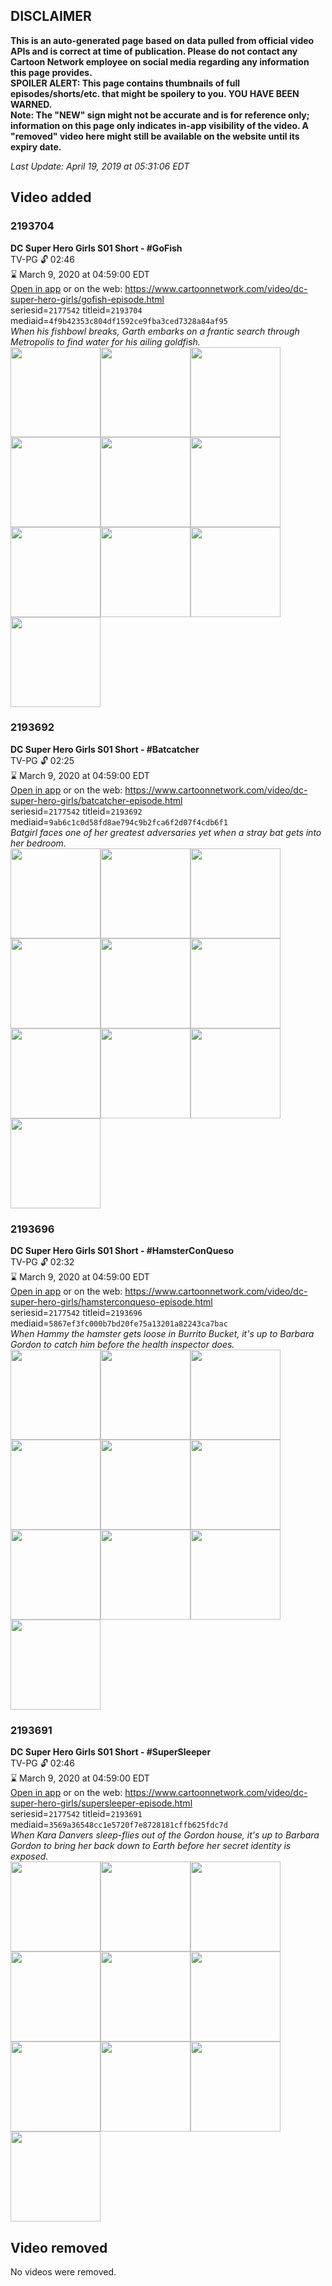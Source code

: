 ## DISCLAIMER
**This is an auto-generated page based on data pulled from official video APIs and is correct at time of publication. Please do not contact any Cartoon Network employee on social media regarding any information this page provides.**  
**SPOILER ALERT: This page contains thumbnails of full episodes/shorts/etc. that might be spoilery to you. YOU HAVE BEEN WARNED.**  
**Note: The "NEW" sign might not be accurate and is for reference only; information on this page only indicates in-app visibility of the video. A "removed" video here might still be available on the website until its expiry date.**  

_Last Update: April 19, 2019 at 05:31:06 EDT_
## Video added
### 2193704
**DC Super Hero Girls S01 Short - #GoFish**  
TV-PG 🔓 02:46  
⌛ March 9, 2020 at 04:59:00 EDT  
[Open in app](https://tinyurl.com/y6lcz4wk) or on the web: https://www.cartoonnetwork.com/video/dc-super-hero-girls/gofish-episode.html  
seriesid=`2177542` titleid=`2193704` mediaid=`4f9b42353c804df1592ce9fba3ced7328a84af95`  
_When his fishbowl breaks, Garth embarks on a frantic search through Metropolis to find water for his ailing goldfish._  
<a href="https://s3.amazonaws.com/cartoonorchestrator/2193704_001_1280x720.jpg"><img src="https://s3.amazonaws.com/cartoonorchestrator/2193704_001_640x360.jpg" height="144px" /></a><a href="https://s3.amazonaws.com/cartoonorchestrator/2193704_002_1280x720.jpg"><img src="https://s3.amazonaws.com/cartoonorchestrator/2193704_002_640x360.jpg" height="144px" /></a><a href="https://s3.amazonaws.com/cartoonorchestrator/2193704_003_1280x720.jpg"><img src="https://s3.amazonaws.com/cartoonorchestrator/2193704_003_640x360.jpg" height="144px" /></a><a href="https://s3.amazonaws.com/cartoonorchestrator/2193704_004_1280x720.jpg"><img src="https://s3.amazonaws.com/cartoonorchestrator/2193704_004_640x360.jpg" height="144px" /></a><a href="https://s3.amazonaws.com/cartoonorchestrator/2193704_005_1280x720.jpg"><img src="https://s3.amazonaws.com/cartoonorchestrator/2193704_005_640x360.jpg" height="144px" /></a><a href="https://s3.amazonaws.com/cartoonorchestrator/2193704_006_1280x720.jpg"><img src="https://s3.amazonaws.com/cartoonorchestrator/2193704_006_640x360.jpg" height="144px" /></a><a href="https://s3.amazonaws.com/cartoonorchestrator/2193704_007_1280x720.jpg"><img src="https://s3.amazonaws.com/cartoonorchestrator/2193704_007_640x360.jpg" height="144px" /></a><a href="https://s3.amazonaws.com/cartoonorchestrator/2193704_008_1280x720.jpg"><img src="https://s3.amazonaws.com/cartoonorchestrator/2193704_008_640x360.jpg" height="144px" /></a><a href="https://s3.amazonaws.com/cartoonorchestrator/2193704_009_1280x720.jpg"><img src="https://s3.amazonaws.com/cartoonorchestrator/2193704_009_640x360.jpg" height="144px" /></a><a href="https://s3.amazonaws.com/cartoonorchestrator/2193704_010_1280x720.jpg"><img src="https://s3.amazonaws.com/cartoonorchestrator/2193704_010_640x360.jpg" height="144px" /></a>
### 2193692
**DC Super Hero Girls S01 Short - #Batcatcher**  
TV-PG 🔓 02:25  
⌛ March 9, 2020 at 04:59:00 EDT  
[Open in app](https://tinyurl.com/y5wvc2p6) or on the web: https://www.cartoonnetwork.com/video/dc-super-hero-girls/batcatcher-episode.html  
seriesid=`2177542` titleid=`2193692` mediaid=`9ab6c1c0d58fd8ae794c9b2fca6f2d07f4cdb6f1`  
_Batgirl faces one of her greatest adversaries yet when a stray bat gets into her bedroom._  
<a href="https://s3.amazonaws.com/cartoonorchestrator/2193692_001_1280x720.jpg"><img src="https://s3.amazonaws.com/cartoonorchestrator/2193692_001_640x360.jpg" height="144px" /></a><a href="https://s3.amazonaws.com/cartoonorchestrator/2193692_002_1280x720.jpg"><img src="https://s3.amazonaws.com/cartoonorchestrator/2193692_002_640x360.jpg" height="144px" /></a><a href="https://s3.amazonaws.com/cartoonorchestrator/2193692_003_1280x720.jpg"><img src="https://s3.amazonaws.com/cartoonorchestrator/2193692_003_640x360.jpg" height="144px" /></a><a href="https://s3.amazonaws.com/cartoonorchestrator/2193692_004_1280x720.jpg"><img src="https://s3.amazonaws.com/cartoonorchestrator/2193692_004_640x360.jpg" height="144px" /></a><a href="https://s3.amazonaws.com/cartoonorchestrator/2193692_005_1280x720.jpg"><img src="https://s3.amazonaws.com/cartoonorchestrator/2193692_005_640x360.jpg" height="144px" /></a><a href="https://s3.amazonaws.com/cartoonorchestrator/2193692_006_1280x720.jpg"><img src="https://s3.amazonaws.com/cartoonorchestrator/2193692_006_640x360.jpg" height="144px" /></a><a href="https://s3.amazonaws.com/cartoonorchestrator/2193692_007_1280x720.jpg"><img src="https://s3.amazonaws.com/cartoonorchestrator/2193692_007_640x360.jpg" height="144px" /></a><a href="https://s3.amazonaws.com/cartoonorchestrator/2193692_008_1280x720.jpg"><img src="https://s3.amazonaws.com/cartoonorchestrator/2193692_008_640x360.jpg" height="144px" /></a><a href="https://s3.amazonaws.com/cartoonorchestrator/2193692_009_1280x720.jpg"><img src="https://s3.amazonaws.com/cartoonorchestrator/2193692_009_640x360.jpg" height="144px" /></a><a href="https://s3.amazonaws.com/cartoonorchestrator/2193692_010_1280x720.jpg"><img src="https://s3.amazonaws.com/cartoonorchestrator/2193692_010_640x360.jpg" height="144px" /></a>
### 2193696
**DC Super Hero Girls S01 Short - #HamsterConQueso**  
TV-PG 🔓 02:32  
⌛ March 9, 2020 at 04:59:00 EDT  
[Open in app](https://tinyurl.com/y42upxmu) or on the web: https://www.cartoonnetwork.com/video/dc-super-hero-girls/hamsterconqueso-episode.html  
seriesid=`2177542` titleid=`2193696` mediaid=`5867ef3fc000b7bd20fe75a13201a82243ca7bac`  
_When Hammy the hamster gets loose in Burrito Bucket, it's up to Barbara Gordon to catch him before the health inspector does._  
<a href="https://s3.amazonaws.com/cartoonorchestrator/2193696_001_1280x720.jpg"><img src="https://s3.amazonaws.com/cartoonorchestrator/2193696_001_640x360.jpg" height="144px" /></a><a href="https://s3.amazonaws.com/cartoonorchestrator/2193696_002_1280x720.jpg"><img src="https://s3.amazonaws.com/cartoonorchestrator/2193696_002_640x360.jpg" height="144px" /></a><a href="https://s3.amazonaws.com/cartoonorchestrator/2193696_003_1280x720.jpg"><img src="https://s3.amazonaws.com/cartoonorchestrator/2193696_003_640x360.jpg" height="144px" /></a><a href="https://s3.amazonaws.com/cartoonorchestrator/2193696_004_1280x720.jpg"><img src="https://s3.amazonaws.com/cartoonorchestrator/2193696_004_640x360.jpg" height="144px" /></a><a href="https://s3.amazonaws.com/cartoonorchestrator/2193696_005_1280x720.jpg"><img src="https://s3.amazonaws.com/cartoonorchestrator/2193696_005_640x360.jpg" height="144px" /></a><a href="https://s3.amazonaws.com/cartoonorchestrator/2193696_006_1280x720.jpg"><img src="https://s3.amazonaws.com/cartoonorchestrator/2193696_006_640x360.jpg" height="144px" /></a><a href="https://s3.amazonaws.com/cartoonorchestrator/2193696_007_1280x720.jpg"><img src="https://s3.amazonaws.com/cartoonorchestrator/2193696_007_640x360.jpg" height="144px" /></a><a href="https://s3.amazonaws.com/cartoonorchestrator/2193696_008_1280x720.jpg"><img src="https://s3.amazonaws.com/cartoonorchestrator/2193696_008_640x360.jpg" height="144px" /></a><a href="https://s3.amazonaws.com/cartoonorchestrator/2193696_009_1280x720.jpg"><img src="https://s3.amazonaws.com/cartoonorchestrator/2193696_009_640x360.jpg" height="144px" /></a><a href="https://s3.amazonaws.com/cartoonorchestrator/2193696_010_1280x720.jpg"><img src="https://s3.amazonaws.com/cartoonorchestrator/2193696_010_640x360.jpg" height="144px" /></a>
### 2193691
**DC Super Hero Girls S01 Short - #SuperSleeper**  
TV-PG 🔓 02:46  
⌛ March 9, 2020 at 04:59:00 EDT  
[Open in app](https://tinyurl.com/y6rjrvkf) or on the web: https://www.cartoonnetwork.com/video/dc-super-hero-girls/supersleeper-episode.html  
seriesid=`2177542` titleid=`2193691` mediaid=`3569a36548cc1e5720f7e8728181cffb625fdc7d`  
_When Kara Danvers sleep-flies out of the Gordon house, it's up to Barbara Gordon to bring her back down to Earth before her secret identity is exposed._  
<a href="https://s3.amazonaws.com/cartoonorchestrator/2193691_001_1280x720.jpg"><img src="https://s3.amazonaws.com/cartoonorchestrator/2193691_001_640x360.jpg" height="144px" /></a><a href="https://s3.amazonaws.com/cartoonorchestrator/2193691_002_1280x720.jpg"><img src="https://s3.amazonaws.com/cartoonorchestrator/2193691_002_640x360.jpg" height="144px" /></a><a href="https://s3.amazonaws.com/cartoonorchestrator/2193691_003_1280x720.jpg"><img src="https://s3.amazonaws.com/cartoonorchestrator/2193691_003_640x360.jpg" height="144px" /></a><a href="https://s3.amazonaws.com/cartoonorchestrator/2193691_004_1280x720.jpg"><img src="https://s3.amazonaws.com/cartoonorchestrator/2193691_004_640x360.jpg" height="144px" /></a><a href="https://s3.amazonaws.com/cartoonorchestrator/2193691_005_1280x720.jpg"><img src="https://s3.amazonaws.com/cartoonorchestrator/2193691_005_640x360.jpg" height="144px" /></a><a href="https://s3.amazonaws.com/cartoonorchestrator/2193691_006_1280x720.jpg"><img src="https://s3.amazonaws.com/cartoonorchestrator/2193691_006_640x360.jpg" height="144px" /></a><a href="https://s3.amazonaws.com/cartoonorchestrator/2193691_007_1280x720.jpg"><img src="https://s3.amazonaws.com/cartoonorchestrator/2193691_007_640x360.jpg" height="144px" /></a><a href="https://s3.amazonaws.com/cartoonorchestrator/2193691_008_1280x720.jpg"><img src="https://s3.amazonaws.com/cartoonorchestrator/2193691_008_640x360.jpg" height="144px" /></a><a href="https://s3.amazonaws.com/cartoonorchestrator/2193691_009_1280x720.jpg"><img src="https://s3.amazonaws.com/cartoonorchestrator/2193691_009_640x360.jpg" height="144px" /></a><a href="https://s3.amazonaws.com/cartoonorchestrator/2193691_010_1280x720.jpg"><img src="https://s3.amazonaws.com/cartoonorchestrator/2193691_010_640x360.jpg" height="144px" /></a>
## Video removed
No videos were removed.
